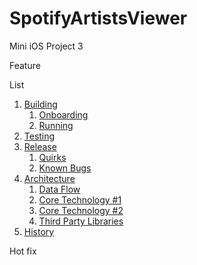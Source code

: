 # SpotifyArtistsViewer
Mini iOS Project 3

Feature

List
1. [Building](#building)
   1. [Onboarding](#onboarding)
   2. [Running](#running)
2. [Testing](#testing)
3. [Release](#release)
   1. [Quirks](#quirks)
   2. [Known Bugs](#known-bugs)
6. [Architecture](#architecture)
   1. [Data Flow](#data-flow)
   2. [Core Technology #1](#core-technology-1)
   3. [Core Technology #2](#core-technology-2)
   4. [Third Party Libraries](#third-party-libraries)
9. [History](#history)

Hot fix
